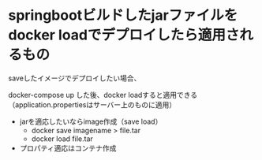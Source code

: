 # springbootビルドしたjarファイルをdocker loadでデプロイしたら適用されるもの

saveしたイメージでデプロイしたい場合、

docker-compose up した後、docker loadすると適用できる（application.propertiesはサーバー上のものに適用）


* jarを適応したいならimage作成（save load）
  * docker save imagename > file.tar
  * docker load file.tar  
* プロパティ適応はコンテナ作成

